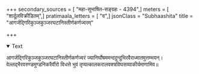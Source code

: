 +++
secondary_sources = [ "महा-सुभाषित-सङ्ग्रहः - 4394",]
meters = [ "शार्दूलविक्रीडितम्",]
pratimaala_letters = [ "व",]
jsonClass = "Subhaashita"
title = "आगर्जद्गिरिकुञ्जकुञ्जरघटानिस्तीर्णकर्णज्वरम्"

+++

<details open><summary>Text</summary>

आगर्जद्गिरिकुञ्जकुञ्जरघटानिस्तीर्णकर्णज्वरं ज्यानिर्घोषममन्ददुन्दुभिरवैराध्मातमुत्तम्भयन्।  
वेल्लद्भैरवरुण्डमुण्डनिकरैर्वीरो विधत्ते भुवं तृप्यत्कालकरालवक्त्रविघसव्याकीर्यमाणामिव॥
</details>
